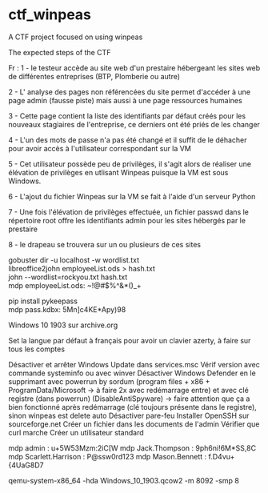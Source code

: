 # ctf_winpeas
A CTF project focused on using winpeas 



The expected steps of the CTF





Fr :
1 - le testeur accède au site web d'un prestaire hébergeant les sites web de différentes entreprises (BTP, Plomberie ou autre)

2 - L' analyse des pages non référencées du site permet d'accéder à une page admin (fausse piste) mais aussi à une page ressources humaines 

3 - Cette page contient la liste des identifiants par défaut créés pour les nouveaux stagiaires de l'entreprise, ce derniers ont été priés de les changer

4 - L'un des mots de passe n'a pas été changé et il suffit de le déhacher pour avoir accès à l'utilisateur correspondant sur la VM

5 - Cet utilisateur possède peu de privilèges, il s'agit alors de réaliser une élévation de privilèges en utlisant Winpeas puisque la VM est sous Windows. 

6 - L'ajout du fichier Winpeas sur la VM se fait à l'aide d'un serveur Python

7 - Une fois l'élévation de privilèges effectuée, un fichier passwd dans le répertoire root offre les identifiants admin pour les sites hébergés par le prestaire 

8 - le drapeau se trouvera sur un ou plusieurs de ces sites




gobuster dir -u localhost -w wordlist.txt  
libreoffice2john employeeList.ods > hash.txt  
john --wordlist=rockyou.txt hash.txt  
mdp employeeList.ods: ~!@#$%^&*()_+  

pip install pykeepass  
mdp pass.kdbx: 5Mn]c4KE*Apy)98  

Windows 10 1903 sur archive.org

Set la langue par défaut à français pour avoir un clavier azerty, à faire sur tous les comptes

Désactiver et arrêter Windows Update dans services.msc
Vérif version avec commande systeminfo ou avec winver
Désactiver Windows Defender en le supprimant avec powerrun by sordum (program files + x86 + ProgramData/Microsoft -> à faire 2x avec redémarrage entre) et avec clé registre (dans powerrun) (DisableAntiSpyware) -> faire attention que ça a bien fonctionné après redémarrage (clé toujours présente dans le registre), sinon winpeas est delete auto
Désactiver pare-feu
Installer OpenSSH sur sourceforge.net
Créer un fichier dans les documents de l'admin
Vérifier que curl marche
Créer un utilisateur standard

mdp admin : u+5W53Mzm:2iC[W
mdp Jack.Thompson : 9ph6ni!6M*SS,8C
mdp Scarlett.Harrison : P@ssw0rd123
mdp Mason.Bennett : f.D4vu+{4UaG8D7

qemu-system-x86_64 -hda Windows_10_1903.qcow2 -m 8092 -smp 8
